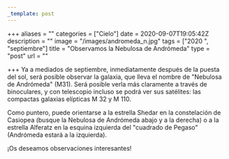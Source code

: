 ```yaml
---
_template: post
---
```



+++
aliases = ""
categories = ["Cielo"]
date = 2020-09-07T19:05:42Z
description = ""
image = "/images/andromeda_n.jpg"
tags = ["2020 ", "septiembre"]
title = "Observamos la Nebulosa de Andrómeda"
type = "post"
url = ""

+++
Ya a mediados de septiembre, inmediatamente después de la puesta del sol, será posible observar la galaxia, que lleva el nombre de "Nebulosa de Andrómeda" (M31). Será posible verla más claramente a través de binoculares, y con telescopio incluso se podrá ver sus satélites: las compactas galaxias elípticas M 32 y M 110.  
  
Como puntero, puede orientarse a la estrella Shedar en la constelación de Casiopea (busque la Nebulosa de Andrómeda abajo y a la derecha) o a la estrella Alferatz en la esquina izquierda del "cuadrado de Pegaso" (Andrómeda estará a la izquierda).  
  
¡Os deseamos observaciones interesantes!
